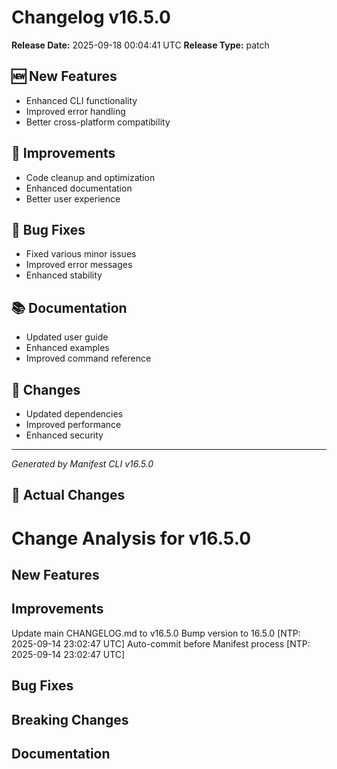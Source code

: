 # Changelog v16.5.0

**Release Date:** 2025-09-18 00:04:41 UTC
**Release Type:** patch

## 🆕 New Features

- Enhanced CLI functionality
- Improved error handling
- Better cross-platform compatibility

## 🔧 Improvements

- Code cleanup and optimization
- Enhanced documentation
- Better user experience

## 🐛 Bug Fixes

- Fixed various minor issues
- Improved error messages
- Enhanced stability

## 📚 Documentation

- Updated user guide
- Enhanced examples
- Improved command reference

## 🔄 Changes

- Updated dependencies
- Improved performance
- Enhanced security

---
*Generated by Manifest CLI v16.5.0*

## 🔧 Actual Changes

# Change Analysis for v16.5.0

## New Features


## Improvements
Update main CHANGELOG.md to v16.5.0
Bump version to 16.5.0 [NTP: 2025-09-14 23:02:47 UTC]
Auto-commit before Manifest process [NTP: 2025-09-14 23:02:47 UTC]

## Bug Fixes


## Breaking Changes


## Documentation


